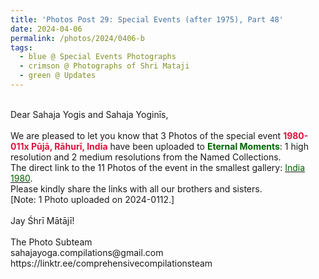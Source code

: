 ```yaml
---
title: 'Photos Post 29: Special Events (after 1975), Part 48'
date: 2024-04-06
permalink: /photos/2024/0406-b
tags:
  - blue @ Special Events Photographs
  - crimson @ Photographs of Shri Mataji
  - green @ Updates
---
```


<p>
<br>
Dear Sahaja Yogis and Sahaja Yoginīs,<br>
<br>
We are pleased to let you know that 3 Photos of the special event <font color="Crimson"><b>1980-011x Pūjā, Rāhurī, India</b></font> have been uploaded to <font color="DarkGreen"><b>Eternal Moments</b></font>: 1 high resolution and 2 medium resolutions from the Named Collections.<br>
The direct link to the 11 Photos of the event in the smallest gallery: <a href="https://eternalmoments.smugmug.com/Countries/India/1980"><font color="DarkGreen">India 1980</font></a>.<br> 
Please kindly share the links with all our brothers and sisters.<br>
[Note: 1 Photo uploaded on 2024-0112.]<br>
<br>
Jay Śhrī Mātājī!<br>
<br>
The Photo Subteam<br>
sahajayoga.compilations@gmail.com<br>
https://linktr.ee/comprehensivecompilationsteam
</p>